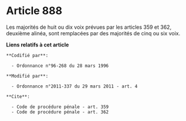 # Article 888

Les majorités de huit ou dix voix prévues par les articles 359 et 362, deuxième alinéa, sont remplacées par des majorités de
cinq ou six voix.

**Liens relatifs à cet article**

	**Codifié par**:

	  - Ordonnance n°96-268 du 28 mars 1996

	**Modifié par**:

	  - Ordonnance n°2011-337 du 29 mars 2011 - art. 4

	**Cite**:

	  - Code de procédure pénale - art. 359
	  - Code de procédure pénale - art. 362
